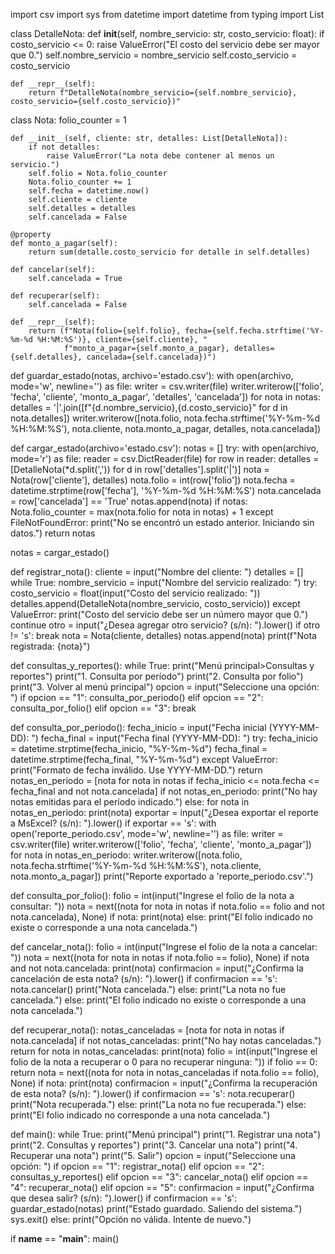 import csv
import sys
from datetime import datetime
from typing import List

class DetalleNota:
    def __init__(self, nombre_servicio: str, costo_servicio: float):
        if costo_servicio <= 0:
            raise ValueError("El costo del servicio debe ser mayor que 0.")
        self.nombre_servicio = nombre_servicio
        self.costo_servicio = costo_servicio

    def __repr__(self):
        return f"DetalleNota(nombre_servicio={self.nombre_servicio}, costo_servicio={self.costo_servicio})"

class Nota:
    folio_counter = 1

    def __init__(self, cliente: str, detalles: List[DetalleNota]):
        if not detalles:
            raise ValueError("La nota debe contener al menos un servicio.")
        self.folio = Nota.folio_counter
        Nota.folio_counter += 1
        self.fecha = datetime.now()
        self.cliente = cliente
        self.detalles = detalles
        self.cancelada = False

    @property
    def monto_a_pagar(self):
        return sum(detalle.costo_servicio for detalle in self.detalles)

    def cancelar(self):
        self.cancelada = True

    def recuperar(self):
        self.cancelada = False

    def __repr__(self):
        return (f"Nota(folio={self.folio}, fecha={self.fecha.strftime('%Y-%m-%d %H:%M:%S')}, cliente={self.cliente}, "
                f"monto_a_pagar={self.monto_a_pagar}, detalles={self.detalles}, cancelada={self.cancelada})")

def guardar_estado(notas, archivo='estado.csv'):
    with open(archivo, mode='w', newline='') as file:
        writer = csv.writer(file)
        writer.writerow(['folio', 'fecha', 'cliente', 'monto_a_pagar', 'detalles', 'cancelada'])
        for nota in notas:
            detalles = '|'.join([f"{d.nombre_servicio},{d.costo_servicio}" for d in nota.detalles])
            writer.writerow([nota.folio, nota.fecha.strftime('%Y-%m-%d %H:%M:%S'), nota.cliente, nota.monto_a_pagar, detalles, nota.cancelada])

def cargar_estado(archivo='estado.csv'):
    notas = []
    try:
        with open(archivo, mode='r') as file:
            reader = csv.DictReader(file)
            for row in reader:
                detalles = [DetalleNota(*d.split(',')) for d in row['detalles'].split('|')]
                nota = Nota(row['cliente'], detalles)
                nota.folio = int(row['folio'])
                nota.fecha = datetime.strptime(row['fecha'], '%Y-%m-%d %H:%M:%S')
                nota.cancelada = row['cancelada'] == 'True'
                notas.append(nota)
            if notas:
                Nota.folio_counter = max(nota.folio for nota in notas) + 1
    except FileNotFoundError:
        print("No se encontró un estado anterior. Iniciando sin datos.")
    return notas

notas = cargar_estado()

def registrar_nota():
    cliente = input("Nombre del cliente: ")
    detalles = []
    while True:
        nombre_servicio = input("Nombre del servicio realizado: ")
        try:
            costo_servicio = float(input("Costo del servicio realizado: "))
            detalles.append(DetalleNota(nombre_servicio, costo_servicio))
        except ValueError:
            print("Costo del servicio debe ser un número mayor que 0.")
            continue
        otro = input("¿Desea agregar otro servicio? (s/n): ").lower()
        if otro != 's':
            break
    nota = Nota(cliente, detalles)
    notas.append(nota)
    print(f"Nota registrada: {nota}")

def consultas_y_reportes():
    while True:
        print("Menú principal>Consultas y reportes")
        print("1. Consulta por período")
        print("2. Consulta por folio")
        print("3. Volver al menú principal")
        opcion = input("Seleccione una opción: ")
        if opcion == "1":
            consulta_por_periodo()
        elif opcion == "2":
            consulta_por_folio()
        elif opcion == "3":
            break

def consulta_por_periodo():
    fecha_inicio = input("Fecha inicial (YYYY-MM-DD): ")
    fecha_final = input("Fecha final (YYYY-MM-DD): ")
    try:
        fecha_inicio = datetime.strptime(fecha_inicio, "%Y-%m-%d")
        fecha_final = datetime.strptime(fecha_final, "%Y-%m-%d")
    except ValueError:
        print("Formato de fecha inválido. Use YYYY-MM-DD.")
        return
    notas_en_periodo = [nota for nota in notas if fecha_inicio <= nota.fecha <= fecha_final and not nota.cancelada]
    if not notas_en_periodo:
        print("No hay notas emitidas para el período indicado.")
    else:
        for nota in notas_en_periodo:
            print(nota)
        exportar = input("¿Desea exportar el reporte a MsExcel? (s/n): ").lower()
        if exportar == 's':
            with open('reporte_periodo.csv', mode='w', newline='') as file:
                writer = csv.writer(file)
                writer.writerow(['folio', 'fecha', 'cliente', 'monto_a_pagar'])
                for nota in notas_en_periodo:
                    writer.writerow([nota.folio, nota.fecha.strftime('%Y-%m-%d %H:%M:%S'), nota.cliente, nota.monto_a_pagar])
            print("Reporte exportado a 'reporte_periodo.csv'.")

def consulta_por_folio():
    folio = int(input("Ingrese el folio de la nota a consultar: "))
    nota = next((nota for nota in notas if nota.folio == folio and not nota.cancelada), None)
    if nota:
        print(nota)
    else:
        print("El folio indicado no existe o corresponde a una nota cancelada.")

def cancelar_nota():
    folio = int(input("Ingrese el folio de la nota a cancelar: "))
    nota = next((nota for nota in notas if nota.folio == folio), None)
    if nota and not nota.cancelada:
        print(nota)
        confirmacion = input("¿Confirma la cancelación de esta nota? (s/n): ").lower()
        if confirmacion == 's':
            nota.cancelar()
            print("Nota cancelada.")
        else:
            print("La nota no fue cancelada.")
    else:
        print("El folio indicado no existe o corresponde a una nota cancelada.")

def recuperar_nota():
    notas_canceladas = [nota for nota in notas if nota.cancelada]
    if not notas_canceladas:
        print("No hay notas canceladas.")
        return
    for nota in notas_canceladas:
        print(nota)
    folio = int(input("Ingrese el folio de la nota a recuperar o 0 para no recuperar ninguna: "))
    if folio == 0:
        return
    nota = next((nota for nota in notas_canceladas if nota.folio == folio), None)
    if nota:
        print(nota)
        confirmacion = input("¿Confirma la recuperación de esta nota? (s/n): ").lower()
        if confirmacion == 's':
            nota.recuperar()
            print("Nota recuperada.")
        else:
            print("La nota no fue recuperada.")
    else:
        print("El folio indicado no corresponde a una nota cancelada.")

def main():
    while True:
        print("Menú principal")
        print("1. Registrar una nota")
        print("2. Consultas y reportes")
        print("3. Cancelar una nota")
        print("4. Recuperar una nota")
        print("5. Salir")
        opcion = input("Seleccione una opción: ")
        if opcion == "1":
            registrar_nota()
        elif opcion == "2":
            consultas_y_reportes()
        elif opcion == "3":
            cancelar_nota()
        elif opcion == "4":
            recuperar_nota()
        elif opcion == "5":
            confirmacion = input("¿Confirma que desea salir? (s/n): ").lower()
            if confirmacion == 's':
                guardar_estado(notas)
                print("Estado guardado. Saliendo del sistema.")
                sys.exit()
        else:
            print("Opción no válida. Intente de nuevo.")

if __name__ == "__main__":
    main()
